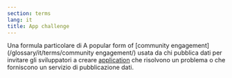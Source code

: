 ```yaml
---
section: terms
lang: it
title: App challenge
---
```

Una formula particolare di 
A popular form of  [community engagement](/glossary/it/terms/community engagement/) usata da chi pubblica dati per invitare gli sviluppatori a creare [application](/glossary/en/terms/app-application/) che risolvono un problema o che forniscono un servizio di pubblicazione dati.
